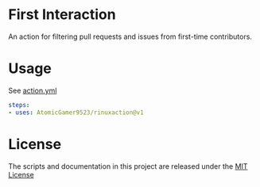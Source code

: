 # First Interaction

An action for filtering pull requests and issues from first-time contributors.

# Usage

See [action.yml](action.yml)

```yaml
steps:
- uses: AtomicGamer9523/rinuxaction@v1
```

# License

The scripts and documentation in this project are released under the [MIT License](LICENSE)
